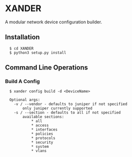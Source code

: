 # XANDER
A modular network device configuration builder.
## Installation
```
  $ cd XANDER
  $ python3 setup.py install
```
## Command Line Operations
### Build A Config
```
  $ xander config build -d <DeviceName> 

  Optional args:
    -v / --vendor - defaults to juniper if not specified
        only juniper currently supported
    -s / --section - defaults to all if not specified
        available sections:
            * all
            * access
            * interfaces
            * policies
            * protocols
            * security
            * system
            * vlans
```
